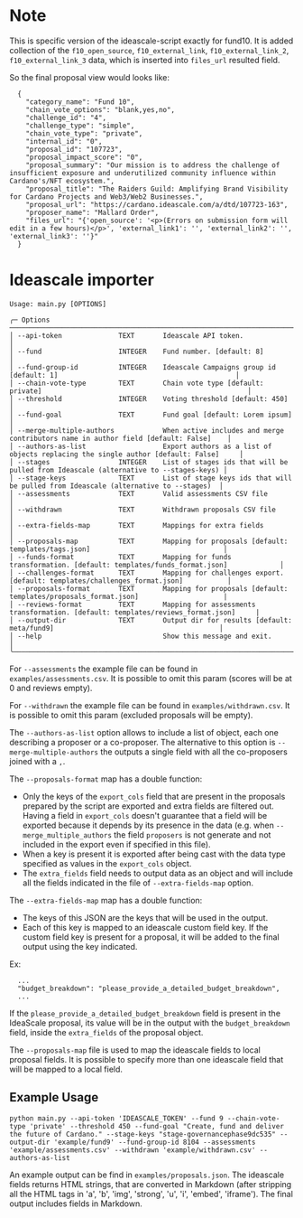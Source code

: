 # Note
This is specific version of the ideascale-script exactly for fund10.
It is added collection of the `f10_open_source`, `f10_external_link`, `f10_external_link_2`, `f10_external_link_3` data, which is inserted into `files_url` resulted field. 

So the final proposal view would looks like:
```
  {
    "category_name": "Fund 10",
    "chain_vote_options": "blank,yes,no",
    "challenge_id": "4",
    "challenge_type": "simple",
    "chain_vote_type": "private",
    "internal_id": "0",
    "proposal_id": "107723",
    "proposal_impact_score": "0",
    "proposal_summary": "Our mission is to address the challenge of insufficient exposure and underutilized community influence within Cardano's/NFT ecosystem.",
    "proposal_title": "The Raiders Guild: Amplifying Brand Visibility for Cardano Projects and Web3/Web2 Businesses.",
    "proposal_url": "https://cardano.ideascale.com/a/dtd/107723-163",
    "proposer_name": "Mallard Order",
    "files_url": "{'open_source': '<p>(Errors on submission form will edit in a few hours)</p>', 'external_link1': '', 'external_link2': '', 'external_link3': ''}"
  }
```

# Ideascale importer

```
Usage: main.py [OPTIONS]                                                                                                                                          

╭─ Options ────────────────────────────────────────────────────────────────────────────────────────────────────────────────╮
│ --api-token              TEXT       Ideascale API token.                                                                 │
│ --fund                   INTEGER    Fund number. [default: 8]                                                            │
│ --fund-group-id          INTEGER    Ideascale Campaigns group id [default: 1]                                            │
│ --chain-vote-type        TEXT       Chain vote type [default: private]                                                   │
│ --threshold              INTEGER    Voting threshold [default: 450]                                                      │
│ --fund-goal              TEXT       Fund goal [default: Lorem ipsum]                                                     │
│ --merge-multiple-authors            When active includes and merge contributors name in author field [default: False]    │
│ --authors-as-list                   Export authors as a list of objects replacing the single author [default: False]     │
│ --stages                 INTEGER    List of stages ids that will be pulled from Ideascale (alternative to --stages-keys) │
│ --stage-keys             TEXT       List of stage keys ids that will be pulled from Ideascale (alternative to --stages)  │
│ --assessments            TEXT       Valid assessments CSV file                                                           │
│ --withdrawn              TEXT       Withdrawn proposals CSV file                                                         │
│ --extra-fields-map       TEXT       Mappings for extra fields                                                            │
│ --proposals-map          TEXT       Mapping for proposals [default: templates/tags.json]                                 │
│ --funds-format           TEXT       Mapping for funds transformation. [default: templates/funds_format.json]             │
│ --challenges-format      TEXT       Mapping for challenges export. [default: templates/challenges_format.json]           │
│ --proposals-format       TEXT       Mapping for proposals [default: templates/proposals_format.json]                     |
│ --reviews-format         TEXT       Mapping for assessments transformation. [default: templates/reviews_format.json]     |
│ --output-dir             TEXT       Output dir for results [default: meta/fund9]                                         │
│ --help                              Show this message and exit.                                                          │
╰──────────────────────────────────────────────────────────────────────────────────────────────────────────────────────────╯
```

For `--assessments` the example file can be found in `examples/assessments.csv`.
It is possible to omit this param (scores will be at 0 and reviews empty).

For `--withdrawn` the example file can be found in `examples/withdrawn.csv`.
It is possible to omit this param (excluded proposals will be empty).

The `--authors-as-list` option allows to include a list of object, each one describing a proposer or a co-proposer.
The alternative to this option is `--merge-multiple-authors` the outputs a single field with all the co-proposers joined with a `,`.

The `--proposals-format` map has a double function:
 - Only the keys of the `export_cols` field that are present in the proposals
 prepared by the script are exported and extra fields are filtered out.
 Having a field in `export_cols` doesn't guarantee that a field will be
 exported because it depends by its presence in the data (e.g. when
   `--merge_multiple_authors` the field `proposers` is not generate and not
   included in the export even if specified in this file).
- When a key is present it is exported after being cast with the data type
specified as values in the `export_cols` object.
- The `extra_fields` field needs to output data as an object and will include
all the fields indicated in the file of `--extra-fields-map` option.

The `--extra-fields-map` map has a double function:
- The keys of this JSON are the keys that will be used in the output.
- Each of this key is mapped to an ideascale custom field key. If the custom
field key is present for a proposal, it will be added to the final output using
the key indicated.

Ex:
```
  ...
  "budget_breakdown": "please_provide_a_detailed_budget_breakdown",
  ...
```

If the `please_provide_a_detailed_budget_breakdown` field is present in the
IdeaScale proposal, its value will be in the output with the `budget_breakdown`
field, inside the `extra_fields` of the proposal object.


The `--proposals-map` file is used to map the ideascale fields to local
proposal fields. It is possible to specify more than one ideascale field that
will be mapped to a local field.

## Example Usage

`python main.py --api-token 'IDEASCALE_TOKEN' --fund 9 --chain-vote-type 'private' --threshold 450 --fund-goal "Create, fund and deliver the future of Cardano." --stage-keys "stage-governancephase9dc535" --output-dir 'example/fund9' --fund-group-id 8104 --assessments 'example/assessments.csv' --withdrawn 'example/withdrawn.csv' --authors-as-list`

An example output can be find in `examples/proposals.json`.
The ideascale fields returns HTML strings, that are converted in Markdown (after
  stripping all the HTML tags in 'a', 'b', 'img', 'strong', 'u', 'i', 'embed',
  'iframe').
The final output includes fields in Markdown.
